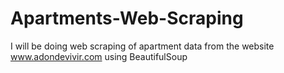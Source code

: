 # Apartments-Web-Scraping
I will be doing web scraping of apartment data from the website www.adondevivir.com using BeautifulSoup
